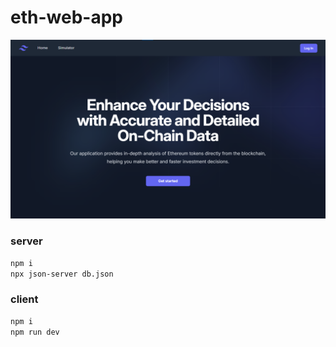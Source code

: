 # eth-web-app
![Image description](./readme.png)

### server
```bash
npm i
npx json-server db.json
```

### client
```bash
npm i
npm run dev
```